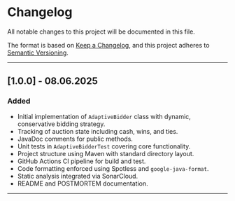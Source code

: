 # Changelog

All notable changes to this project will be documented in this file.

The format is based on [Keep a Changelog](https://keepachangelog.com/en/1.0.0/),
and this project adheres to [Semantic Versioning](https://semver.org/spec/v2.0.0.html).

---

## [1.0.0] - 08.06.2025

### Added
- Initial implementation of `AdaptiveBidder` class with dynamic, conservative bidding strategy.
- Tracking of auction state including cash, wins, and ties.
- JavaDoc comments for public methods.
- Unit tests in `AdaptiveBidderTest` covering core functionality.
- Project structure using Maven with standard directory layout.
- GitHub Actions CI pipeline for build and test.
- Code formatting enforced using Spotless and `google-java-format`.
- Static analysis integrated via SonarCloud.
- README and POSTMORTEM documentation.

---

